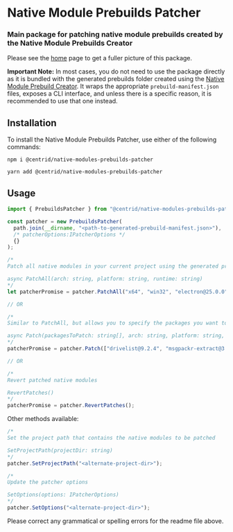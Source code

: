 # Native Module Prebuilds Patcher
### Main package for patching native module prebuilds created by the Native Module Prebuilds Creator

Please see the [home](https://gitlab.com/centridpub/native-module-prebuilds-creator) page to get a fuller picture of this package.

**Important Note:** In most cases, you do not need to use the package directly as it is bundled with the generated prebuilds folder created using the [Native Module Prebuild Creator](https://gitlab.com/centridpub/native-module-prebuilds-creator/-/tree/master/packages/native-modules-prebuilds-creator). It wraps the appropriate `prebuild-manifest.json` files, exposes a CLI interface, and unless there is a specific reason, it is recommended to use that one instead.

## Installation

To install the Native Module Prebuilds Patcher, use either of the following commands:

```shell
npm i @centrid/native-modules-prebuilds-patcher
```
```shell
yarn add @centrid/native-modules-prebuilds-patcher
```

## Usage

```javascript
import { PrebuildsPatcher } from "@centrid/native-modules-prebuilds-patcher";

const patcher = new PrebuildsPatcher(
  path.join(__dirname, "<path-to-generated-prebuild-manifest.json>"), 
  /* patcherOptions:IPatcherOptions */
  {}
);

/*
Patch all native modules in your current project using the generated prebuilds. This will look for all the native modules in your current project, check if applicable prebuilds are available, and patch them as appropriate.

async PatchAll(arch: string, platform: string, runtime: string)
*/
let patcherPromise = patcher.PatchAll("x64", "win32", "electron@25.0.0");

// OR

/*
Similar to PatchAll, but allows you to specify the packages you want to patch.

async Patch(packagesToPatch: string[], arch: string, platform: string, runtime: string)
*/
patcherPromise = patcher.Patch(["drivelist@9.2.4", "msgpackr-extract@3.0.2"], "x64", "win32", "electron@25.0.0");

// OR

/*
Revert patched native modules

RevertPatches()
*/
patcherPromise = patcher.RevertPatches();
```

Other methods available:

```javascript
/*
Set the project path that contains the native modules to be patched

SetProjectPath(projectDir: string)
*/
patcher.SetProjectPath("<alternate-project-dir>");

/*
Update the patcher options

SetOptions(options: IPatcherOptions)
*/
patcher.SetOptions("<alternate-project-dir>");
```

Please correct any grammatical or spelling errors for the readme file above.
